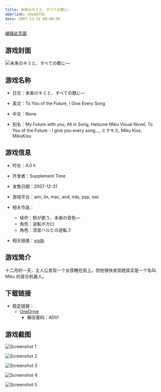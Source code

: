 ```yaml
---
title: 未来のキミと、すべての歌に―
abbrlink: 34eb875b
date: 2007-12-31 00:00:00
---
```

[编辑此页面](https://github.com/ACG-3/ADV3-source/blob/main/source/_posts/games/%E6%9C%AA%E6%9D%A5%E3%81%AE%E3%82%AD%E3%83%9F%E3%81%A8%E3%80%81%E3%81%99%E3%81%B9%E3%81%A6%E3%81%AE%E6%AD%8C%E3%81%AB%E2%80%95.md)

## 游戏封面

![未来のキミと、すべての歌に―](https://pan.timero.xyz/d/onedrive/img_lib_001/%E6%9C%AA%E6%9D%A5%E3%81%AE%E3%82%AD%E3%83%9F%E3%81%A8%E3%80%81%E3%81%99%E3%81%B9%E3%81%A6%E3%81%AE%E6%AD%8C%E3%81%AB%E2%80%95_cover.avif)


## 游戏名称

- 日文：未来のキミと、すべての歌に―
- 英文：To You of the Future, I Give Every Song
- 中文：None

- 别名：My Future with you, All in Song, Hatsune Miku Visual Novel, To You of the Future - I give you every song..., ミクキス, Miku Kiss, MikuKisu


## 游戏信息

- 时长：4.0 h
- 开发者：Supplement Time
- 发售日期：2007-12-31
- 游戏平台：win, lin, mac, and, nds, psp, swi
- 相关作品：
   - 续作：鈴が歌う、未来の音色―
   - 角色：逆転ボカロ
   - 角色：涼宮ハルヒの逆転３

- 相关链接：[vndb](https://vndb.org/v1560)


## 游戏简介

十二月的一天，主人公发现一个女孩睡在街上。但他很快发现她其实是一个名叫 Miku 的音乐机器人。


## 下载链接

- 稳定链接：
    - [OneDrive](https://pan.timero.xyz/onedrive/adv_lib_001/%E6%9C%AA%E6%9D%A5%E3%81%AE%E3%82%AD%E3%83%9F%E3%81%A8%E3%80%81%E3%81%99%E3%81%B9%E3%81%A6%E3%81%AE%E6%AD%8C%E3%81%AB%E2%80%95)
        - 解压密码：ADV!



## 游戏截图


![Screenshot 1](https://pan.timero.xyz/d/onedrive/img_lib_001/%E6%9C%AA%E6%9D%A5%E3%81%AE%E3%82%AD%E3%83%9F%E3%81%A8%E3%80%81%E3%81%99%E3%81%B9%E3%81%A6%E3%81%AE%E6%AD%8C%E3%81%AB%E2%80%95_Screenshot_1.avif)

![Screenshot 2](https://pan.timero.xyz/d/onedrive/img_lib_001/%E6%9C%AA%E6%9D%A5%E3%81%AE%E3%82%AD%E3%83%9F%E3%81%A8%E3%80%81%E3%81%99%E3%81%B9%E3%81%A6%E3%81%AE%E6%AD%8C%E3%81%AB%E2%80%95_Screenshot_2.avif)

![Screenshot 3](https://pan.timero.xyz/d/onedrive/img_lib_001/%E6%9C%AA%E6%9D%A5%E3%81%AE%E3%82%AD%E3%83%9F%E3%81%A8%E3%80%81%E3%81%99%E3%81%B9%E3%81%A6%E3%81%AE%E6%AD%8C%E3%81%AB%E2%80%95_Screenshot_3.avif)

![Screenshot 4](https://pan.timero.xyz/d/onedrive/img_lib_001/%E6%9C%AA%E6%9D%A5%E3%81%AE%E3%82%AD%E3%83%9F%E3%81%A8%E3%80%81%E3%81%99%E3%81%B9%E3%81%A6%E3%81%AE%E6%AD%8C%E3%81%AB%E2%80%95_Screenshot_4.avif)

![Screenshot 5](https://pan.timero.xyz/d/onedrive/img_lib_001/%E6%9C%AA%E6%9D%A5%E3%81%AE%E3%82%AD%E3%83%9F%E3%81%A8%E3%80%81%E3%81%99%E3%81%B9%E3%81%A6%E3%81%AE%E6%AD%8C%E3%81%AB%E2%80%95_Screenshot_5.avif)

